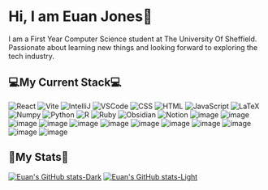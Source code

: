# Hi, I am Euan Jones👋
I am a First Year Computer Science student at The University Of Sheffield.
Passionate about learning new things and looking forward to exploring the tech industry.
## 💻My Current Stack💻
![React](https://img.shields.io/badge/React-20232A?style=for-the-badge&logo=react&logoColor=61DAFB) ![Vite](https://img.shields.io/badge/Vite-B73BFE?style=for-the-badge&logo=vite&logoColor=FFD62E) ![IntelliJ](https://img.shields.io/badge/IntelliJ_IDEA-000000.svg?style=for-the-badge&logo=intellij-idea&logoColor=white) ![VSCode](https://img.shields.io/badge/VSCode-0078D4?style=for-the-badge&logo=visual%20studio%20code&logoColor=white) ![CSS](https://img.shields.io/badge/CSS3-1572B6?style=for-the-badge&logo=css3&logoColor=white) ![HTML](https://img.shields.io/badge/HTML5-E34F26?style=for-the-badge&logo=html5&logoColor=white) ![JavaScript](https://img.shields.io/badge/JavaScript-323330?style=for-the-badge&logo=javascript&logoColor=F7DF1E) ![LaTeX](https://img.shields.io/badge/LaTeX-47A141?style=for-the-badge&logo=LaTeX&logoColor=white) ![Numpy](https://img.shields.io/badge/Numpy-777BB4?style=for-the-badge&logo=numpy&logoColor=white) ![Python](https://img.shields.io/badge/Python-FFD43B?style=for-the-badge&logo=python&logoColor=blue) ![R](https://img.shields.io/badge/R-276DC3?style=for-the-badge&logo=r&logoColor=white) ![Ruby](https://img.shields.io/badge/Ruby-CC342D?style=for-the-badge&logo=ruby&logoColor=white) ![Obsidian](https://img.shields.io/badge/Obsidian-483699?style=for-the-badge&logo=Obsidian&logoColor=white) ![Notion](https://img.shields.io/badge/Notion-000000?style=for-the-badge&logo=notion&logoColor=white) ![image](https://img.shields.io/badge/Todoist-E44332?style=for-the-badge&logo=todoist&logoColor=white) ![image](https://img.shields.io/badge/Arch_Linux-1793D1?style=for-the-badge&logo=arch-linux&logoColor=white) ![image](https://img.shields.io/badge/Kali_Linux-557C94?style=for-the-badge&logo=kali-linux&logoColor=white) ![image](https://img.shields.io/badge/Windows_11-0078d4?style=for-the-badge&logo=windows-11&logoColor=white) ![image](https://img.shields.io/badge/mac%20os-000000?style=for-the-badge&logo=apple&logoColor=white) ![image](https://img.shields.io/badge/Android-3DDC84?style=for-the-badge&logo=android&logoColor=white) ![image](https://img.shields.io/badge/iOS-000000?style=for-the-badge&logo=ios&logoColor=white) ![image](https://img.shields.io/badge/Raspberry%20Pi-A22846?style=for-the-badge&logo=Raspberry%20Pi&logoColor=white) ![image](https://img.shields.io/badge/Arduino-00979D?style=for-the-badge&logo=Arduino&logoColor=white) ![image](https://img.shields.io/badge/Hackerone-494649?style=for-the-badge&logo=hackerone&logoColor=white) ![image](https://img.shields.io/badge/TryHackMe-212C42?style=for-the-badge&logo=TryHackMe&logoColor=white) ![image](https://img.shields.io/badge/Wireshark-1679A7?style=for-the-badge&logo=Wireshark&logoColor=white)

## 📑My Stats📑
[![Euan's GitHub stats-Dark](https://github-readme-stats.vercel.app/api?username=euanajones&show_icons=true&theme=dark#gh-dark-mode-only)](https://github.com/anuraghazra/github-readme-stats#gh-dark-mode-only)
[![Euan's GitHub stats-Light](https://github-readme-stats.vercel.app/api?username=euanajones&show_icons=true&theme=default#gh-light-mode-only)](https://github.com/anuraghazra/github-readme-stats#gh-light-mode-only)
